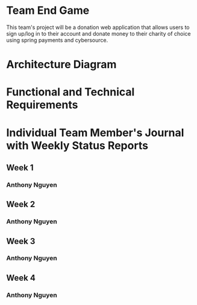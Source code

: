 # Team End Game

This team's project will be a donation web application that allows users to sign up/log in to their account and donate money to their charity of choice using spring payments and cybersource.

<h1>Architecture Diagram</h1>

<h1>Functional and Technical Requirements</h1>

<h1>Individual Team Member's Journal with Weekly Status Reports</h1>

<h2>Week 1</h2>

<h3>Anthony Nguyen</h3>

<h2>Week 2</h2>

<h3>Anthony Nguyen</h3>

<h2>Week 3</h2>

<h3>Anthony Nguyen</h3>

<h2>Week 4</h2>

<h3>Anthony Nguyen</h3>

